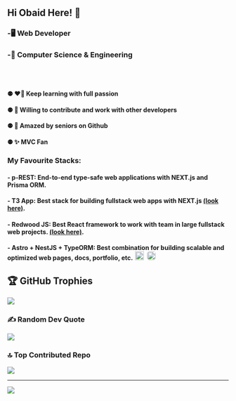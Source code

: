 ## Hi Obaid Here! 👋

### -🖥️ Web Developer
### -🏫 Computer Science & Engineering
<br><br/>
#### ⚉ ❤️‍🔥 Keep learning with full passion
#### ⚉ 🚀 Willing to contribute and work with other developers
#### ⚉ 🤩 Amazed by seniors on Github
#### ⚉ ✨ MVC Fan


### My Favourite Stacks:
#### - p-REST: End-to-end type-safe web applications with NEXT.js and Prisma ORM.
#### - T3 App: Best stack for building fullstack web apps with NEXT.js [(look here)](https://create.t3.gg/).
#### - Redwood JS: Best React framework to work with team in large fullstack web projects. [(look here)](https://redwoodjs.com/).
#### - Astro + NestJS + TypeORM: Best combination for building scalable and optimized web pages, docs, portfolio, etc. [<img width="20px" height="20px" alt="nestjs-logo" src="https://d33wubrfki0l68.cloudfront.net/e937e774cbbe23635999615ad5d7732decad182a/26072/logo-small.ede75a6b.svg" style="margin-inline: 2px;" />](https://nestjs.com/) [<img width="20px" height="20px" alt="astro-logo" src="https://astro.build/assets/press/logomark-light.svg" style="background-color: #ffffff30; margin-inline: 2px; border-radius: 5px;" />](https://astro.build/)

## 🏆 GitHub Trophies
![](https://github-profile-trophy.vercel.app/?username=ObaidQatan&theme=radical&no-frame=false&no-bg=true&margin-w=4)

### ✍️ Random Dev Quote
![](https://quotes-github-readme.vercel.app/api?type=horizontal&theme=radical)

### 🔝 Top Contributed Repo
![](https://github-contributor-stats.vercel.app/api?username=ObaidQatan&limit=5&theme=dark&combine_all_yearly_contributions=true)

---
[![](https://visitcount.itsvg.in/api?id=ObaidQatan&icon=0&color=0)](https://visitcount.itsvg.in)

